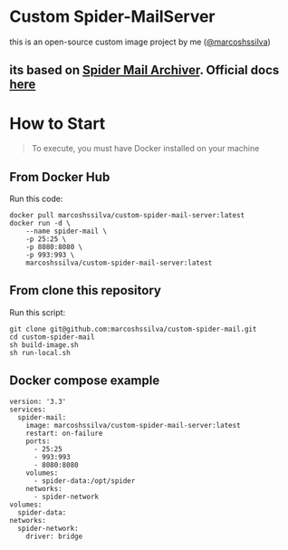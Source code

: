 # Custom Spider-MailServer
this is an open-source custom image project by me ([@marcoshssilva](https://github.com/marcoshssilva))

its based on [Spider Mail Archiver](https://spiderd.io/).
Official docs [here](https://spiderd.io/docs/index.html)
---

# How to Start

> To execute, you must have Docker installed on your machine

## From Docker Hub

Run this code:
```
docker pull marcoshssilva/custom-spider-mail-server:latest
docker run -d \
    --name spider-mail \
    -p 25:25 \
    -p 8080:8080 \
    -p 993:993 \
    marcoshssilva/custom-spider-mail-server:latest
```


## From clone this repository

Run this script:
```
git clone git@github.com:marcoshssilva/custom-spider-mail.git
cd custom-spider-mail
sh build-image.sh
sh run-local.sh
```

## Docker compose example

```
version: '3.3'
services:
  spider-mail:
    image: marcoshssilva/custom-spider-mail-server:latest
    restart: on-failure
    ports:
      - 25:25
      - 993:993
      - 8080:8080
    volumes:
      - spider-data:/opt/spider
    networks:
      - spider-network
volumes:
  spider-data:
networks:
  spider-network:
    driver: bridge
```